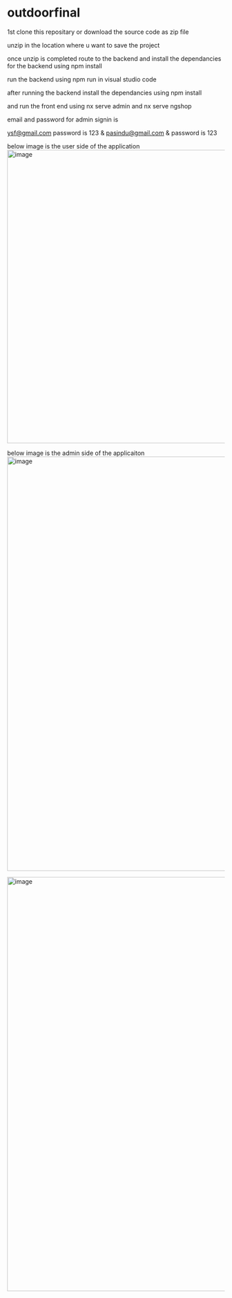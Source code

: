 # outdoorfinal

1st clone this repositary or download the source code as zip file

unzip in the location where u want to save the project

once unzip is completed route to the backend and install the dependancies for the backend using npm install 

run the backend using npm run in visual studio code 

after running the backend install the dependancies using npm install 

and run the front end using nx serve admin and nx serve ngshop

email and password for admin signin is 

ysf@gmail.com password is 123
&
pasindu@gmail.com & password is 123

below image is the user side of the application
<img width="680" alt="image" src="https://github.com/hbkysf27/outdoorfinal/assets/86113227/1b5b05b2-85f2-4c7e-a536-fa7895f76de8">

below image is the admin side of the applicaiton 
<img width="960" alt="image" src="https://github.com/hbkysf27/outdoorfinal/assets/86113227/eaa869e0-e12a-4052-a16f-f885535ba2e3">

<img width="960" alt="image" src="https://github.com/hbkysf27/outdoorfinal/assets/86113227/8b4ed96f-48df-4647-b59c-5dc9faa87d91">


